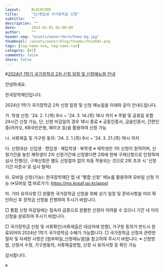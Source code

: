```yaml
---
layout:     BLACKCODE
title:      "신/편입생 국가장학금 신청"
subtitle:   ""
description: ""
date:       2024-02-01 01:00:00
author:     ""
header-img: "assets/owner/hero/home-bg.jpg"
thumbnail: /assets/owner/blog/thumbs/thumb01.png
tags: [tag-name-one, tag-name-two]
category: [AI]
comments: false
share: false
---
```


#[2024년 1학기 국가장학금 2차 신청 일정 및 신청매뉴얼 안내](https://www.kosaf.go.kr/ko/notice.do?mode=view&searchStr=&searchType=&page=1&ctgrId1=&ctgrId2=&seqNo=15062)

안녕하세요.

한국장학재단입니다.

 

2024년 1학기 국가장학금 2차 신청 일정 및 신청 매뉴얼을 아래와 같이 안내드립니다.


가. 학생 신청: '24. 2. 1.(목) 9시 ~ '24. 3. 14.(목) 18시 까지
※ 주말 및 공휴일 포함 24시간 신청 가능, 단, 신청 마감일의 경우 18시 종료
※ 공동인증서, 금융인증서, 간편인증(카카오, KB국민은행, 페이코 등)을 활용하여 신청 가능
 
나. 서류제출 및 가구원 동의: '24. 2. 1.(목) 9시 ~ '24. 3. 21.(목) 18시 까지

 
다. 신청대상: 신입생 · 편입생 · 재입학생 · 복학생
※ 재학생은 1차 신청이 원칙이며, 신청기간을 놓친 재학생이 2차 신청기간에 신청했다면 2회에 한해 구제신청으로 인정하여 심사 진행(단, 구제신청은 별도 신청절차 없이 자동 적용되는 것으로 2회 초과 시 '신청기간 미준수'로 심사 탈락)

 

라. 모바일 신청(가능): 한국장학재단 앱 내 “통합 신청” 메뉴를 활용하여 모바일 신청 가능
(※모바일 앱 바로가기: https://mo.kosaf.go.kr/apps)

 

마. 기타 유의사항
 □ 원활한 국가장학금 신청을 위해 상기 일정 및 준비사항을 미리 확인하신 후 장학금 신청을 진행하여 주시기 바랍니다.

 □ 통합 신청 마감일에는 접속자 급증으로 원활한 신청이 어려울 수 있으니 기간 내 미리 신청을 완료하여 주시기 바랍니다.

 □ 국가장학금 신청 및 서류확인(서류제출은 대상자에 한함), 가구원 동의가 반드시 완료되어야 2024년 1학기 국가장학금 수혜가 가능합니다.
 □ 국가장학금 신청과 관련한 절차 및 자세한 사항은 [첨부파일_신청매뉴얼]을 참고하여 주시기 바랍니다.
※ 신청방법, 신청서 수정, 가구원동의, 서류제출방법, 신청 시 유의사항 등 확인 가능


감사합니다.

a